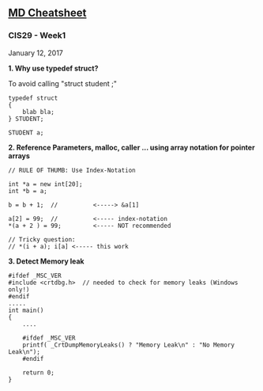 [MD Cheatsheet](https://github.com/adam-p/markdown-here/wiki/Markdown-Cheatsheet)
---
### CIS29 - Week1
January 12, 2017


**1. Why use typedef struct?**

To avoid calling "struct student ;"

```
typedef struct
{
    blab bla;
} STUDENT;

STUDENT a;
```

**2. Reference Parameters, malloc, caller ... using array notation for pointer
arrays** 

````
// RULE OF THUMB: Use Index-Notation

int *a = new int[20];
int *b = a;

b = b + 1;  //          <-----> &a[1]

a[2] = 99;  //          <----- index-notation
*(a + 2 ) = 99;         <----- NOT recommended

// Tricky question:
// *(i + a); i[a] <----- this work
````

**3. Detect Memory leak**
```
#ifdef _MSC_VER
#include <crtdbg.h>  // needed to check for memory leaks (Windows only!)
#endif
.....
int main()
{
    ....

    #ifdef _MSC_VER
    printf( _CrtDumpMemoryLeaks() ? "Memory Leak\n" : "No Memory Leak\n");
    #endif
       
    return 0;
}
```